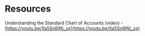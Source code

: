 # Resources

Understanding the Standard Chart of Accounts (video) - [https://youtu.be/Xa5Sn6jN\_xs](https://youtu.be/Xa5Sn6jN\_xs)
